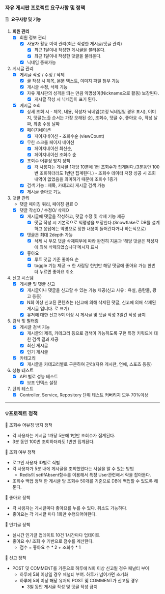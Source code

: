 ### 자유 게시판 프로젝트 요구사항 및 정책

🗒️  **요구사항 및 기능**

1. **회원 관리**
    - [x]  회원 정보 관리
        - [x]  사용자 활동 이력 관리(최근 작성한 게시글/댓글 관리)
            - [x]  최근 1달이내 작성한 게시글을 불러온다.
            - [x]  최근 1달이내 작성한 댓글을 불러온다.
        - [x]  닉네임 중복가능
2. 게시글 관리
    - [x]  게시글 작성 / 수정 / 삭제
        - [x]  글 작성 시 제목, 본문 텍스트, 이미지 파일 첨부 기능
        - [x]  게시글 수정, 삭제 기능
        - [x]  자유 게시판의 성격을 띄는 만큼 익명성이(Nickname으로 활동) 보장된다.
            - [x]  게시글 작성 시 닉네임이 표기 된다.
    - [x]  게시글 조회
        - [x]  상세 조회 시 - 제목, 내용, 작성자 닉네임(고정 닉네임일 경우 표시), 이미지, 댓글(노출 순서는 가장 오래된 순), 조회수, 댓글 수, 좋아요 수, 작성 날짜, 최종 수정 날짜
        - [x]  페이지네이션
            - [x]  페이지네이션 - 조회수순 (viewCount)
        - [x]  무한 스크롤 페이지 네이션
            - [x]  페이지네이션 최신순,
            - [x]  페이지네이션 조회수 순
        - [x]  조회수 어뷰징 방지 정책
            - [x]  각 사용자는 게시글 1개당 10분에 1번 조회수가 집계된다.(3분동안 100번 조회하더라도 1번만 집계된다.) - 조회수 데이터 저장 성공 시 조회 내역이 없었음을 의미하기 때문에 조회수 1증가
        - [x]  검색 기능 : 제목, 카테고리 게시글 검색 가능
        - [x]  게시글 좋아요 기능
3. 댓글 관리
    - 댓글 페이징 쿼리, 페이징 완료 O
    - [x]  댓글 작성O / 수정O/ 삭제O
        - [x]  게시글에 댓글을 작성하고, 댓글 수정 및 삭제 기능 제공
            - [x]  댓글 작성 시 기본적으로 익명성을 보장한다.(Snowflake로 DB를 설계하고 응답에는 익명으로 정한 내용이 들어간다거나 하는식으로)
        - [x]  댓글은 최대 2depth 가능
            - [x]  삭제 시 부모 댓글 삭제여부에 따라 완전히 지움과 ‘해당 댓글은 작성자에 의해 삭제되었습니다’메시지 표시
        - [x]  좋아요
            - [x]  루트 댓글 기준 좋아요 순
            - [x]  toggle 기능 제공 → 한 사람당 한번만 해당 댓글에 좋아요 가능 한번 더 누르면 좋아요 취소
4. 신고 시스템
    - [x]  게시글 및 댓글 신고
        - [x]  게시글이나 댓글을 신고할 수 있는 기능 제공(신고 사유 : 욕설, 음란물, 광고 등등)
        - [x]  N회 이상 신고된 콘텐츠는 (신고에 의해 삭제된 댓글, 신고에 의해 삭제된 게시글 입니다. 로 표기)
        - [x]  유저에 대한 신고 5회 이상 시 게시글 및 댓글 작성 3일간 작성 금지
5. 검색 및 필터링
    - [x]  게시글 검색 기능
        - [x]  게시글의 제목, 카테고리 등으로 검색이 가능하도록 구현 특정 키워드에 대한 검색 결과 제공
        - [x]  최신 게시글
        - [x]  인기 게시글
    - [x]  카테고리
        - [x]  게시글을 카테고리별로 구분하여 관리(자유 게시판, 연애, 스포츠 등등)
6. 성능 테스트
    - [x]  API 별로 성능 테스트
        - [x]  보조 인덱스 설정
7. 단위 테스트
    - [x]  Controller, Service, Repository 단위 테스트 커버리지 모두 70%이상

---

### 💡프로젝트 정책

🚀 조회수 어뷰징 방지 정책

- 각 사용자는 게시글 1개당 5분에 1번만 조회수가 집계된다.
- 3분 동안 100번 조회하더라도 1번만 집계된다.

🚀 조회 여부 정책

- 로그인 사용자 ID별로 식별
- 각 사용자가 5분 내에 게시글을 조회했었다는 사실을 알 수 있는 방법
    - Redis의 setIfAbsent함수를 이용해서 특정 User관련해서 락을 잡아둔다.
- 조회수 백업 정책 한 게시글 당 조회수 50개를 기준으로 DB에 백업할 수 있도록 해둔다.

🚀 좋아요 정책

- 각 사용자는 게시글마다 좋아요를 누를 수 있다. 취소도 가능하다.
- 좋아요는 각 게시글 마다 1회만 수행되어야한다.

🚀 인기글 정책

- 실시간 인기글 업데이트 10건 1시간마다 업데이트
- 좋아요 수/ 조회 수 기반으로 점수를 계산한다.
    - 점수 = 좋아요 수 * 2 + 조회수 * 1

🚀 신고 정책

- POST 및 COMMENT를 기준으로 하루에 N회 이상 신고될 경우 페널티 부여
    - 하루에 5회 이상일 경우 페널티 부여. 하루가 넘어가면 초기화
    - 하루에 5회 이상 해당 유저의 POST 및 COMMENT가 신고될 경우
        - 3일 동안 게시글 작성 및 댓글 작성 금지
